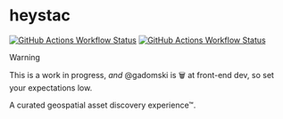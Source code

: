 # heystac

[![GitHub Actions Workflow Status](https://img.shields.io/github/actions/workflow/status/gadomski/heystac/ci.yaml?style=for-the-badge)](https://github.com/gadomski/heystac/actions/workflows/ci.yaml)
[![GitHub Actions Workflow Status](https://img.shields.io/github/actions/workflow/status/gadomski/heystac/pages.yaml?style=for-the-badge&label=pages)](https://github.com/gadomski/heystac/actions/workflows/pages.yaml)

> [!WARNING]
> This is a work in progress, _and_ @gadomski is 🗑️ at front-end dev, so set your expectations low.

A curated geospatial asset discovery experience™.
